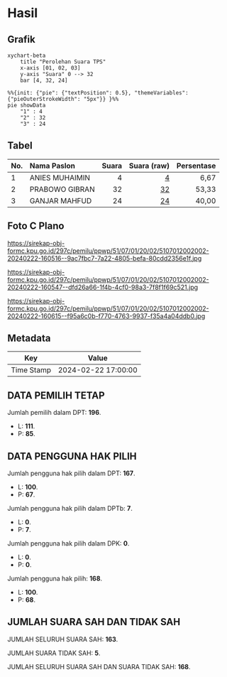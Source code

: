 # Hasil

## Grafik

```mermaid
xychart-beta
    title "Perolehan Suara TPS"
    x-axis [01, 02, 03]
    y-axis "Suara" 0 --> 32
    bar [4, 32, 24]
```

```mermaid
%%{init: {"pie": {"textPosition": 0.5}, "themeVariables": {"pieOuterStrokeWidth": "5px"}} }%%
pie showData
    "1" : 4
    "2" : 32
    "3" : 24
```

## Tabel

| No. | Nama Paslon    | Suara | Suara (raw) | Persentase |
|:--- |:-------------- | -----:| -----------:| ----------:|
| 1   | ANIES MUHAIMIN | 4     | [4][p-1]    | 6,67       |
| 2   | PRABOWO GIBRAN | 32    | [32][p-2]   | 53,33      |
| 3   | GANJAR MAHFUD  | 24    | [24][p-3]   | 40,00      |


[p-1]: https://github.com/gigit-pemilu/pemilu-2024-51-bali/blob/main/pilpres/hitung-suara/sub/51-bali/sub/07-karangasem/sub/01-rendang/sub/2002-rendang/sub/002-tps/sub/paslon-1.txt
[p-2]: https://github.com/gigit-pemilu/pemilu-2024-51-bali/blob/main/pilpres/hitung-suara/sub/51-bali/sub/07-karangasem/sub/01-rendang/sub/2002-rendang/sub/002-tps/sub/paslon-2.txt
[p-3]: https://github.com/gigit-pemilu/pemilu-2024-51-bali/blob/main/pilpres/hitung-suara/sub/51-bali/sub/07-karangasem/sub/01-rendang/sub/2002-rendang/sub/002-tps/sub/paslon-3.txt

## Foto C Plano

https://sirekap-obj-formc.kpu.go.id/297c/pemilu/ppwp/51/07/01/20/02/5107012002002-20240222-160516--9ac7fbc7-7a22-4805-befa-80cdd2356e1f.jpg

https://sirekap-obj-formc.kpu.go.id/297c/pemilu/ppwp/51/07/01/20/02/5107012002002-20240222-160547--dfd26a66-1f4b-4cf0-98a3-7f8f1f69c521.jpg

https://sirekap-obj-formc.kpu.go.id/297c/pemilu/ppwp/51/07/01/20/02/5107012002002-20240222-160615--f95a6c0b-f770-4763-9937-f35a4a04ddb0.jpg


## Metadata

| Key        | Value               |
| ---------- | ------------------- |
| Time Stamp | 2024-02-22 17:00:00 |


## DATA PEMILIH TETAP

Jumlah pemilih dalam DPT: **196**.
 * L: **111**.
 * P: **85**.

## DATA PENGGUNA HAK PILIH

Jumlah pengguna hak pilih dalam DPT: **167**.
 * L: **100**.
 * P: **67**.

Jumlah pengguna hak pilih dalam DPTb: **7**.
 * L: **0**.
 * P: **7**.

Jumlah pengguna hak pilih dalam DPK: **0**.
 * L: **0**.
 * P: **0**.

Jumlah pengguna hak pilih: **168**.
 * L: **100**.
 * P: **68**.

## JUMLAH SUARA SAH DAN TIDAK SAH

JUMLAH SELURUH SUARA SAH: **163**.

JUMLAH SUARA TIDAK SAH: **5**.

JUMLAH SELURUH SUARA SAH DAN SUARA TIDAK SAH: **168**.


